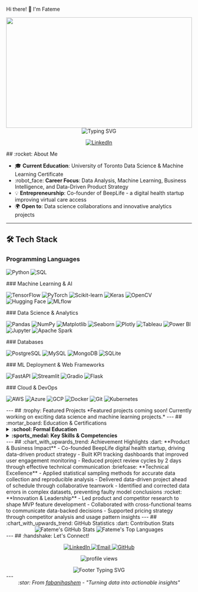 Hi there! :wave: I'm Fateme 
<div align="center">
  <!-- Custom header with data science theme -->
  <img width="100%" height="300" src="https://capsule-render.vercel.app/api?type=waving&color=gradient&customColorList=6,11,20&height=300&section=header&text=Fateme%20Banihashem&fontSize=50&fontColor=fff&animation=twinkling&fontAlignY=35&desc=Data%20Analyst%20%7C%20Machine%20Learning%20Enthusiast&descAlignY=55&descSize=20"/>
  <!-- Animated typing with clean background -->
  <img src="https://readme-typing-svg.herokuapp.com?font=JetBrains+Mono&size=28&duration=3000&pause=1000&color=36BCF7&center=true&vCenter=true&width=600&lines=Transforming+Data+into+Insights;Python+%7C+SQL+%7C+Machine+Learning;Data+Science+%26+Analytics;Building+Intelligent+Solutions" alt="Typing SVG" />
</div>
<p align="center">
  <a href="https://www.linkedin.com/in/fateme-banihashem/">
    <img src="https://img.shields.io/badge/LinkedIn-0077B5?style=flat-square&logo=linkedin&logoColor=white" alt="LinkedIn"/>
  </a>
</p>
## :rocket: About Me

- :mortar_board: **Current Education**: University of Toronto Data Science & Machine Learning Certificate
- :robot_face: **Career Focus**: Data Analysis, Machine Learning, Business Intelligence, and Data-Driven Product Strategy
- :bulb: **Entrepreneurship**: Co-founder of BeepLife - a digital health startup improving virtual care access
- :earth_africa: **Open to**: Data science collaborations and innovative analytics projects
---
## :hammer_and_wrench: **Tech Stack**
### Programming Languages
<p align="left">
  <img src="https://img.shields.io/badge/Python-3776AB?style=for-the-badge&logo=python&logoColor=white" alt="Python" />
  <img src="https://img.shields.io/badge/SQL-4479A1?style=for-the-badge&logo=mysql&logoColor=white" alt="SQL" />
</p>
### Machine Learning & AI
<p align="left">
  <img src="https://img.shields.io/badge/TensorFlow-FF6F00?style=for-the-badge&logo=tensorflow&logoColor=white" alt="TensorFlow" />
  <img src="https://img.shields.io/badge/PyTorch-EE4C2C?style=for-the-badge&logo=pytorch&logoColor=white" alt="PyTorch" />
  <img src="https://img.shields.io/badge/scikit--learn-F7931E?style=for-the-badge&logo=scikit-learn&logoColor=white" alt="Scikit-learn" />
  <img src="https://img.shields.io/badge/Keras-D00000?style=for-the-badge&logo=keras&logoColor=white" alt="Keras" />
  <img src="https://img.shields.io/badge/OpenCV-27338e?style=for-the-badge&logo=OpenCV&logoColor=white" alt="OpenCV" />
  <img src="https://img.shields.io/badge/Hugging%20Face-FFD21E?style=for-the-badge&logo=huggingface&logoColor=black" alt="Hugging Face" />
  <img src="https://img.shields.io/badge/MLflow-0194E2?style=for-the-badge&logo=mlflow&logoColor=white" alt="MLflow" />
</p>
### Data Science & Analytics
<p align="left">
  <img src="https://img.shields.io/badge/pandas-150458?style=for-the-badge&logo=pandas&logoColor=white" alt="Pandas" />
  <img src="https://img.shields.io/badge/numpy-013243?style=for-the-badge&logo=numpy&logoColor=white" alt="NumPy" />
  <img src="https://img.shields.io/badge/Matplotlib-11557c?style=for-the-badge&logo=matplotlib&logoColor=white" alt="Matplotlib" />
  <img src="https://img.shields.io/badge/Seaborn-3776AB?style=for-the-badge&logo=python&logoColor=white" alt="Seaborn" />
  <img src="https://img.shields.io/badge/Plotly-239120?style=for-the-badge&logo=plotly&logoColor=white" alt="Plotly" />
  <img src="https://img.shields.io/badge/Tableau-E97627?style=for-the-badge&logo=tableau&logoColor=white" alt="Tableau" />
  <img src="https://img.shields.io/badge/Power%20BI-F2C811?style=for-the-badge&logo=powerbi&logoColor=black" alt="Power BI" />
  <img src="https://img.shields.io/badge/Jupyter-F37626?style=for-the-badge&logo=jupyter&logoColor=white" alt="Jupyter" />
  <img src="https://img.shields.io/badge/Apache%20Spark-E25A1C?style=for-the-badge&logo=apachespark&logoColor=white" alt="Apache Spark" />
</p>
### Databases
<p align="left">
  <img src="https://img.shields.io/badge/PostgreSQL-316192?style=for-the-badge&logo=postgresql&logoColor=white" alt="PostgreSQL" />
  <img src="https://img.shields.io/badge/MySQL-005C84?style=for-the-badge&logo=mysql&logoColor=white" alt="MySQL" />
  <img src="https://img.shields.io/badge/MongoDB-4EA94B?style=for-the-badge&logo=mongodb&logoColor=white" alt="MongoDB" />
  <img src="https://img.shields.io/badge/SQLite-07405E?style=for-the-badge&logo=sqlite&logoColor=white" alt="SQLite" />
</p>
### ML Deployment & Web Frameworks
<p align="left">
  <img src="https://img.shields.io/badge/FastAPI-009688?style=for-the-badge&logo=fastapi&logoColor=white" alt="FastAPI" />
  <img src="https://img.shields.io/badge/Streamlit-FF4B4B?style=for-the-badge&logo=streamlit&logoColor=white" alt="Streamlit" />
  <img src="https://img.shields.io/badge/Gradio-FFA500?style=for-the-badge&logo=gradio&logoColor=white" alt="Gradio" />
  <img src="https://img.shields.io/badge/Flask-000000?style=for-the-badge&logo=flask&logoColor=white" alt="Flask" />
</p>
### Cloud & DevOps
<p align="left">
  <img src="https://img.shields.io/badge/AWS-FF9900?style=for-the-badge&logo=amazonaws&logoColor=white" alt="AWS" />
  <img src="https://img.shields.io/badge/Azure-0078D4?style=for-the-badge&logo=microsoftazure&logoColor=white" alt="Azure" />
  <img src="https://img.shields.io/badge/GCP-4285F4?style=for-the-badge&logo=googlecloud&logoColor=white" alt="GCP" />
  <img src="https://img.shields.io/badge/Docker-2CA5E0?style=for-the-badge&logo=docker&logoColor=white" alt="Docker" />
  <img src="https://img.shields.io/badge/Git-F05032?style=for-the-badge&logo=git&logoColor=white" alt="Git" />
  <img src="https://img.shields.io/badge/Kubernetes-326CE5?style=for-the-badge&logo=kubernetes&logoColor=white" alt="Kubernetes" />
</p>
---
## :trophy: Featured Projects
<!--
### :dart: Sample Project Template
[![Project Name](https://github-readme-stats.vercel.app/api/pin/?username=fabanihashem&repo=project-repo-name&theme=graywhite&show_owner=true)](https://github.com/fabanihashem/project-repo-name)
### :chart_with_upwards_trend: Data Analysis Portfolio
[![Data Projects](https://github-readme-stats.vercel.app/api/pin/?username=fabanihashem&repo=data-analysis-portfolio&theme=graywhite&show_owner=true)](https://github.com/fabanihashem/data-analysis-portfolio)
### :robot_face: Machine Learning Showcase
[![ML Projects](https://github-readme-stats.vercel.app/api/pin/?username=fabanihashem&repo=ml-projects&theme=graywhite&show_owner=true)](https://github.com/fabanihashem/ml-projects)
-->
*Featured projects coming soon! Currently working on exciting data science and machine learning projects.*
---
## :mortar_board: Education & Certifications
<details>
<summary><b>:school: Formal Education</b></summary>
- :classical_building: University of Toronto - Certificate in Data Science & Machine Learning Foundations (2025)
- :classical_building: The Virtual University (TVU) - Bachelor of Science in Information Technology (2013-2018)
</details>
<details>
<summary><b>:sports_medal: Key Skills & Competencies</b></summary>
- :microscope: Deep Learning, Algorithms & Data Structures
- :bar_chart: Data Visualization, Sampling & Statistical Analysis
- :snake: Python Programming for Data Manipulation & Visualization
- :card_file_box: SQL for Data Querying & Database Management
- :chart_with_upwards_trend: Business Intelligence & Dashboard Development
- :arrows_counterclockwise: Git/GitHub Version Control & Collaborative Development
- :penguin: Unix Shell Scripting & Workflow Automation
</details>
---
## :chart_with_upwards_trend: Achievement Highlights
:dart: **Product & Business Impact**
- Co-founded BeepLife digital health startup, driving data-driven product strategy
- Built KPI tracking dashboards that improved user engagement monitoring
- Reduced project review cycles by 2 days through effective technical communication
:briefcase: **Technical Excellence**
- Applied statistical sampling methods for accurate data collection and reproducible analysis
- Delivered data-driven project ahead of schedule through collaborative teamwork
- Identified and corrected data errors in complex datasets, preventing faulty model conclusions
:rocket: **Innovation & Leadership**
- Led product and competitor research to shape MVP feature development
- Collaborated with cross-functional teams to communicate data-backed decisions
- Supported pricing strategy through competitor analysis and usage pattern insights
---
## :chart_with_upwards_trend: GitHub Statistics
:dart: Contribution Stats
<div align="center">
  <!-- GitHub Stats Card -->
  <img src="https://github-readme-stats.vercel.app/api?username=fabanihashem&show_icons=true&theme=graywhite&hide_border=true&custom_title=Fateme's%20GitHub%20Stats" alt="Fateme's GitHub Stats"/>
  <!-- Top Languages Card -->
  <img src="https://github-readme-stats.vercel.app/api/top-langs/?username=fabanihashem&layout=compact&theme=graywhite&hide_border=true&langs_count=10" alt="Fateme's Top Languages"/>
</div>
---
## :handshake: Let's Connect!
<p align="center">
  <a href="https://www.linkedin.com/in/fateme-banihashem/">
    <img src="https://img.shields.io/badge/LinkedIn-0077B5?style=for-the-badge&logo=linkedin&logoColor=white" alt="LinkedIn"/>
  </a>
  <a href="mailto:fa.banihashemi@gmail.com">
    <img src="https://img.shields.io/badge/Email-D14836?style=for-the-badge&logo=gmail&logoColor=white" alt="Email"/>
  </a>
  <a href="https://github.com/fabanihashem">
    <img src="https://img.shields.io/badge/GitHub-100000?style=for-the-badge&logo=github&logoColor=white" alt="GitHub"/>
  </a>
</p>
<p align="center">
  <img src="https://komarev.com/ghpvc/?username=fabanihashem&label=Profile%20views&color=0e75b6&style=flat" alt="profile views" />
</p>
<div align="center">
  <img src="https://readme-typing-svg.herokuapp.com?font=Fira+Code&size=20&duration=3000&pause=1000&color=36BCF7&center=true&vCenter=true&width=600&lines=Open+to+data+science+collaborations;Analytics+%26+ML+project+opportunities;Let's+transform+data+into+insights+together!" alt="Footer Typing SVG" />
</div>
---
<div align="center">
  <i>:star:️ From <a href="https://github.com/fabanihashem">fabanihashem</a> - "Turning data into actionable insights"</i>
</div>

